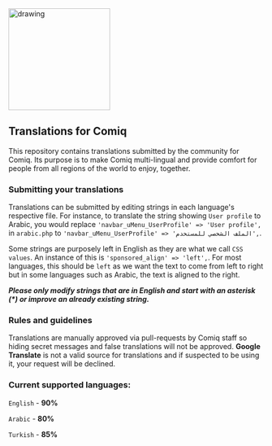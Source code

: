 <img src="https://i.imgur.com/cYlk6BU.png" alt="drawing" width="200"/>

## Translations for Comiq
This repository contains translations submitted by the community for Comiq. Its purpose is to make Comiq multi-lingual and provide comfort for people from all regions of the world to enjoy, together.

### Submitting your translations
Translations can be submitted by editing strings in each language's respective file. For instance, to translate the string showing `User profile` to Arabic, you would replace `'navbar_uMenu_UserProfile' => 'User profile',` in `arabic.php` to `'navbar_uMenu_UserProfile' => 'الملف الشخصي للمستخدم',`.

Some strings are purposely left in English as they are what we call `CSS values`. An instance of this is `'sponsored_align' => 'left',`. For most languages, this should be `left` as we want the text to come from left to right but in some languages such as Arabic, the text is aligned to the right.

_**Please only modify strings that are in English and start with an asterisk (*) or improve an already existing string.**_

### Rules and guidelines
Translations are manually approved via pull-requests by Comiq staff so hiding secret messages and false translations will not be approved. **Google Translate** is not a valid source for translations and if suspected to be using it, your request will be declined.

### Current supported languages:
`English` - **90%**

`Arabic` - **80%**

`Turkish` - **85%**
